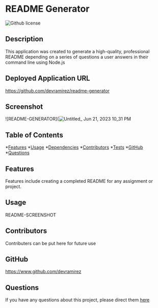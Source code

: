 # README Generator
![Github license](https://img.shields.io/badge/license-MIT-blue.svg)
## Description
This application was created to generate a high-quality, professional README depending on a series of questions a user answers in their command line using Node.js
## Deployed Application URL
https://github.com/devramirez/readme-generator
## Screenshot
![README-GENERATOR](![Untitled_ Jun 21, 2023 10_31 PM](https://github.com/devramirez/readme-generator/assets/45980046/c15ee120-9a2c-48ef-8894-75bf6b8c9ff9)
## Table of Contents
*[Features](#features)
*[Usage](#usage)
*[Dependencies](#dependencies)
*[Contributors](#contributors)
*[Tests](#tests)
*[GitHub](#user)
*[Questions](#email)
## Features
Features include creating a completed README for any assignment or project.
## Usage
README-SCREENSHOT
## Contributors
Contributers can be put here for future use
## GitHub
https://www.github.com/devramirez
## Questions
If you have any questions about this project, please direct them [here](mailto:aramirezdev1@gmail.com)
